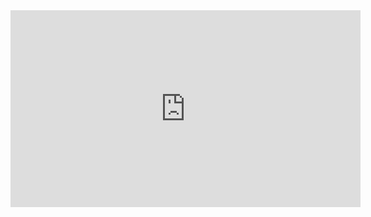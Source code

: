 <iframe width="560" height="315" src="https://www.youtube.com/embed/WlOii3-GMVw?si=P519HNFW9VObegbU" title="YouTube video player" frameborder="0" allow="accelerometer; autoplay; clipboard-write; encrypted-media; gyroscope; picture-in-picture; web-share" allowfullscreen></iframe>

